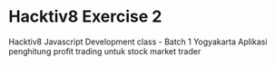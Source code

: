 # Hacktiv8 Exercise 2
Hacktiv8 Javascript Development class - Batch 1 Yogyakarta
Aplikasi penghitung profit trading untuk stock market trader

